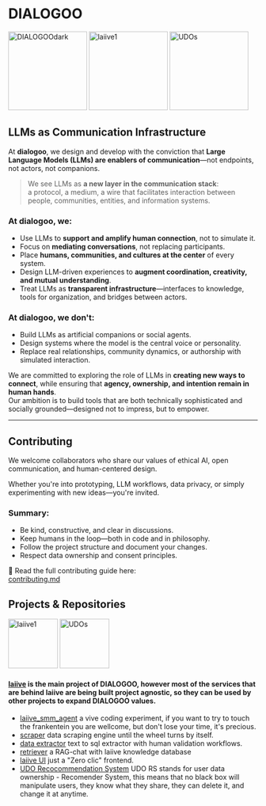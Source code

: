 # DIALOGOO
<img width="159" height="159" alt="DIALOGOOdark" src="https://github.com/user-attachments/assets/6502d33a-bb9b-452a-96bb-4c66450605a7" />    <img width="159" height="159" alt="laiive1" src="https://github.com/user-attachments/assets/9a868af9-856b-47a8-b675-fcf7e2e309f1" />    <img width="159" height="159" alt="UDOs" src="https://github.com/user-attachments/assets/dc7a3194-57d5-4b16-a63c-2dca1d9a0e08" />

## LLMs as Communication Infrastructure

At **dialogoo**, we design and develop with the conviction that **Large Language Models (LLMs) are enablers of communication**—not endpoints, not actors, not companions.

> We see LLMs as **a new layer in the communication stack**:  
> a protocol, a medium, a wire that facilitates interaction between people, communities, entities, and information systems.

### At dialogoo, we:

- Use LLMs to **support and amplify human connection**, not to simulate it.
- Focus on **mediating conversations**, not replacing participants.
- Place **humans, communities, and cultures at the center** of every system.
- Design LLM-driven experiences to **augment coordination, creativity, and mutual understanding**.
- Treat LLMs as **transparent infrastructure**—interfaces to knowledge, tools for organization, and bridges between actors.

### At dialogoo, we don't:

- Build LLMs as artificial companions or social agents.
- Design systems where the model is the central voice or personality.
- Replace real relationships, community dynamics, or authorship with simulated interaction.

We are committed to exploring the role of LLMs in **creating new ways to connect**, while ensuring that **agency, ownership, and intention remain in human hands**.  
Our ambition is to build tools that are both technically sophisticated and socially grounded—designed not to impress, but to empower.

---

## Contributing

We welcome collaborators who share our values of ethical AI, open communication, and human-centered design.

Whether you're into prototyping, LLM workflows, data privacy, or simply experimenting with new ideas—you're invited.

### Summary:
- Be kind, constructive, and clear in discussions.
- Keep humans in the loop—both in code and in philosophy.
- Follow the project structure and document your changes.
- Respect data ownership and consent principles.

📄 Read the full contributing guide here:  
[contributing.md](./contributing.md)

## Projects & Repositories
<img width="100" height="100" alt="laiive1" src="https://github.com/user-attachments/assets/9a868af9-856b-47a8-b675-fcf7e2e309f1" />    <img width="100" height="100" alt="UDOs" src="https://github.com/user-attachments/assets/dc7a3194-57d5-4b16-a63c-2dca1d9a0e08" />

#### [laiive](https://github.com/dialogoo/laiive/tree/main) is the main project of DIALOGOO, however most of the services that are behind laiive are being built project agnostic, so they can be used by other projects to expand DIALOGOO values.
- [laiive_smm_agent](https://github.com/dialogoo/laiive_SMM_agent) a vive coding experiment, if you want to try to touch the frankentein you are wellcome, but don't lose your time, it's precious.
- [scraper](https://github.com/dialogoo/laiive/tree/main/services/scraper) data scraping engine until the wheel turns by itself.
- [data extractor](https://github.com/dialogoo/laiive/tree/main/services/pusher) text to sql extractor with human validation workflows.
- [retriever](https://github.com/dialogoo/laiive) a RAG-chat with laiive knowledge database
- [laiive UI](https://github.com/dialogoo/laiive/tree/main/services/frontend) just a "Zero clic" frontend.
- [UDO Recocommendation System](https://github.com/dialogoo/UDO-Recomendation-System) UDO RS stands for user data ownership - Recomender System, this means that no black box will manipulate users, they know what they share, they can delete it, and change it at anytime.
